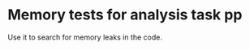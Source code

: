Memory tests for analysis task pp
=============================


Use it to search for memory leaks in the code.

